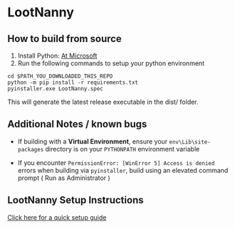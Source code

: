 # LootNanny
 

## How to build from source

1. Install Python: [At Microsoft](https://docs.microsoft.com/en-us/windows/python/beginners#install-python)
2. Run the following commands to setup your python environment

```
cd $PATH_YOU_DOWNLOADED_THIS_REPO
python -m pip install -r requirements.txt
pyinstaller.exe LootNanny.spec
```

This will generate the latest release executable in the dist/ folder.

## Additional Notes / known bugs

* If building with a **Virtual Environment**, ensure your `env\Lib\site-packages` directory is on your `PYTHONPATH` environment variable

* If you encounter `PermissionError: [WinError 5] Access is denied` errors when building via `pyinstaller`, build using an elevated command prompt ( Run as Administrator )

## LootNanny Setup Instructions
[Click here for a quick setup guide](/docs/SETUP.MD)
